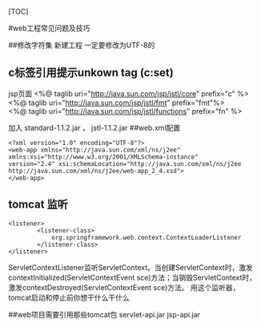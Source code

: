 [TOC]

#web工程常见问题及技巧

##修改字符集
新建工程 一定要修改为UTF-8的
## c标签引用提示unkown tag (c:set)
jsp页面
<%@ taglib uri="http://java.sun.com/jsp/jstl/core" prefix="c" %>   
<%@ taglib uri="http://java.sun.com/jsp/jstl/fmt" prefix="fmt"%>  
<%@ taglib uri="http://java.sun.com/jsp/jstl/functions" prefix="fn" %>  

加入 standard-1.1.2.jar ，  jstl-1.1.2.jar
##web.xml配置

	<?xml version="1.0" encoding="UTF-8"?>
	<web-app xmlns="http://java.sun.com/xml/ns/j2ee" 
	xmlns:xsi="http://www.w3.org/2001/XMLSchema-instance" 
	version="2.4" xsi:schemaLocation="http://java.sun.com/xml/ns/j2ee   
	http://java.sun.com/xml/ns/j2ee/web-app_2_4.xsd">
	</web-app>


## tomcat 监听

	<listener>  
	        <listener-class>  
	            org.springframework.web.context.ContextLoaderListener
	        </listener-class>  
	</listener>  

ServletContextListener监听ServletContext。当创建ServletContext时，激发 contextInitialized(ServletContextEvent sce)方法；当销毁ServletContext时，激发contextDestroyed(ServletContextEvent sce)方法。
用这个监听器，tomcat启动和停止前你想干什么干什么

##web项目需要引用那些tomcat包
servlet-api.jar jsp-api.jar
